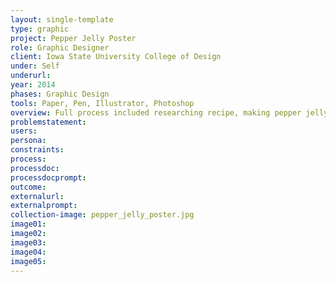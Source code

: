 ```yaml
---
layout: single-template
type: graphic
project: Pepper Jelly Poster
role: Graphic Designer
client: Iowa State University College of Design
under: Self
underurl:
year: 2014
phases: Graphic Design
tools: Paper, Pen, Illustrator, Photoshop
overview: Full process included researching recipe, making pepper jelly (recorded from two continuous angles), integrating jar textures, pepper jelly color (sampled), and notated recipe cards into the final design.
problemstatement:
users:
persona:
constraints:
process:
processdoc:
processdocprompt:
outcome:
externalurl:
externalprompt:
collection-image: pepper_jelly_poster.jpg
image01:
image02:
image03:
image04:
image05:
---
```

